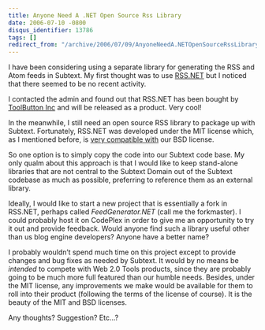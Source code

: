 ```yaml
---
title: Anyone Need A .NET Open Source Rss Library
date: 2006-07-10 -0800
disqus_identifier: 13786
tags: []
redirect_from: "/archive/2006/07/09/AnyoneNeedA.NETOpenSourceRssLibrary.aspx/"
---
```


I have been considering using a separate library for generating the RSS
and Atom feeds in Subtext. My first thought was to use
[RSS.NET](http://sourceforge.net/projects/rss-net "RSS.NET on SourceForge")
but I noticed that there seemed to be no recent activity.

I contacted the admin and found out that RSS.NET has been bought by
[ToolButton Inc](http://www.web2.0tools.net/ "ToolButton, Inc.") and
will be released as a product. Very cool!

In the meanwhile, I still need an open source RSS library to package up
with Subtext. Fortunately, RSS.NET was developed under the MIT license
which, as I mentioned before, is [very compatible
with](https://haacked.com/archive/2006/01/24/DevelopersGuideToOpenSourceSoftwareLicensing.aspx "Guide to open source licenses")
our BSD license.

So one option is to simply copy the code into our Subtext code base. My
only qualm about this approach is that I would like to keep stand-alone
libraries that are not central to the Subtext Domain out of the Subtext
codebase as much as possible, preferring to reference them as an
external library.

Ideally, I would like to start a new project that is essentially a fork
in RSS.NET, perhaps called *FeedGenerator.NET* (call me the forkmaster).
I could probably host it on CodePlex in order to give me an opportunity
to try it out and provide feedback. Would anyone find such a library
useful other than us blog engine developers? Anyone have a better name?

I probably wouldn’t spend much time on this project except to provide
changes and bug fixes as needed by Subtext. It would by no means be
*intended* to compete with Web 2.0 Tools products, since they are
probably going to be much more full featured than our humble needs.
Besides, under the MIT license, any improvements we make would be
available for them to roll into their product (following the terms of
the license of course). It is the beauty of the MIT and BSD licenses.

Any thoughts? Suggestion? Etc...?

